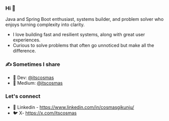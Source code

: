 ### Hi 👋

Java and Spring Boot enthusiast, systems builder, and problem solver who enjoys turning complexity into clarity.

- I love building fast and resilient systems, along with great user experiences.
- Curious to solve problems that often go unnoticed but make all the difference.

<!--
**ItsCosmas/ItsCosmas** is a ✨ _special_ ✨ repository because its `README.md` (this file) appears on your GitHub profile.
-->
### ✍️ Sometimes I share
- 📖 Dev: [@itscosmas](https://dev.to/itscosmas)
- 📖 Medium: [@itscosmas](https://medium.com/@itscosmas)

### Let's connect
- 💼 Linkedin - https://www.linkedin.com/in/cosmasgikunju/
- 🐦 X- https://x.com/itscosmas
